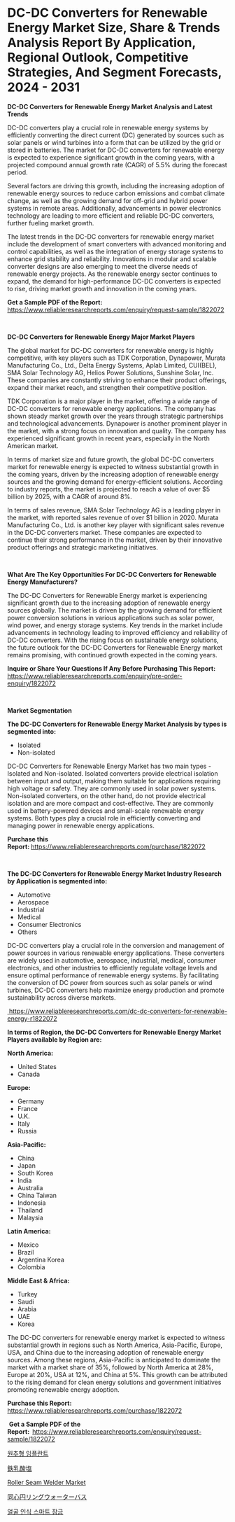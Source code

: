 <p><h1>DC-DC Converters for Renewable Energy Market Size, Share & Trends Analysis Report By Application, Regional Outlook, Competitive Strategies, And Segment Forecasts, 2024 - 2031</h1></p><p><strong>DC-DC Converters for Renewable Energy Market Analysis and Latest Trends</strong></p>
<p><p>DC-DC converters play a crucial role in renewable energy systems by efficiently converting the direct current (DC) generated by sources such as solar panels or wind turbines into a form that can be utilized by the grid or stored in batteries. The market for DC-DC converters for renewable energy is expected to experience significant growth in the coming years, with a projected compound annual growth rate (CAGR) of 5.5% during the forecast period.</p><p>Several factors are driving this growth, including the increasing adoption of renewable energy sources to reduce carbon emissions and combat climate change, as well as the growing demand for off-grid and hybrid power systems in remote areas. Additionally, advancements in power electronics technology are leading to more efficient and reliable DC-DC converters, further fueling market growth.</p><p>The latest trends in the DC-DC converters for renewable energy market include the development of smart converters with advanced monitoring and control capabilities, as well as the integration of energy storage systems to enhance grid stability and reliability. Innovations in modular and scalable converter designs are also emerging to meet the diverse needs of renewable energy projects. As the renewable energy sector continues to expand, the demand for high-performance DC-DC converters is expected to rise, driving market growth and innovation in the coming years.</p></p>
<p><strong>Get a Sample PDF of the Report:&nbsp;</strong> <a href="https://www.reliableresearchreports.com/enquiry/request-sample/1822072">https://www.reliableresearchreports.com/enquiry/request-sample/1822072</a></p>
<p>&nbsp;</p>
<p><strong>DC-DC Converters for Renewable Energy Major Market Players</strong></p>
<p><p>The global market for DC-DC converters for renewable energy is highly competitive, with key players such as TDK Corporation, Dynapower, Murata Manufacturing Co., Ltd., Delta Energy Systems, Aplab Limited, CUI(BEL), SMA Solar Technology AG, Helios Power Solutions, Sunshine Solar, Inc. These companies are constantly striving to enhance their product offerings, expand their market reach, and strengthen their competitive position.</p><p>TDK Corporation is a major player in the market, offering a wide range of DC-DC converters for renewable energy applications. The company has shown steady market growth over the years through strategic partnerships and technological advancements. Dynapower is another prominent player in the market, with a strong focus on innovation and quality. The company has experienced significant growth in recent years, especially in the North American market.</p><p>In terms of market size and future growth, the global DC-DC converters market for renewable energy is expected to witness substantial growth in the coming years, driven by the increasing adoption of renewable energy sources and the growing demand for energy-efficient solutions. According to industry reports, the market is projected to reach a value of over $5 billion by 2025, with a CAGR of around 8%.</p><p>In terms of sales revenue, SMA Solar Technology AG is a leading player in the market, with reported sales revenue of over $1 billion in 2020. Murata Manufacturing Co., Ltd. is another key player with significant sales revenue in the DC-DC converters market. These companies are expected to continue their strong performance in the market, driven by their innovative product offerings and strategic marketing initiatives.</p></p>
<p>&nbsp;</p>
<p><strong>What Are The Key Opportunities For DC-DC Converters for Renewable Energy Manufacturers?</strong></p>
<p><p>The DC-DC Converters for Renewable Energy market is experiencing significant growth due to the increasing adoption of renewable energy sources globally. The market is driven by the growing demand for efficient power conversion solutions in various applications such as solar power, wind power, and energy storage systems. Key trends in the market include advancements in technology leading to improved efficiency and reliability of DC-DC converters. With the rising focus on sustainable energy solutions, the future outlook for the DC-DC Converters for Renewable Energy market remains promising, with continued growth expected in the coming years.</p></p>
<p><strong>Inquire or Share Your Questions If Any Before Purchasing This Report:</strong> <a href="https://www.reliableresearchreports.com/enquiry/pre-order-enquiry/1822072">https://www.reliableresearchreports.com/enquiry/pre-order-enquiry/1822072</a></p>
<p>&nbsp;</p>
<p><strong>Market Segmentation</strong></p>
<p><strong>The DC-DC Converters for Renewable Energy Market Analysis by types is segmented into:</strong></p>
<p><ul><li>Isolated</li><li>Non-isolated</li></ul></p>
<p><p>DC-DC Converters for Renewable Energy Market has two main types - Isolated and Non-isolated. Isolated converters provide electrical isolation between input and output, making them suitable for applications requiring high voltage or safety. They are commonly used in solar power systems. Non-isolated converters, on the other hand, do not provide electrical isolation and are more compact and cost-effective. They are commonly used in battery-powered devices and small-scale renewable energy systems. Both types play a crucial role in efficiently converting and managing power in renewable energy applications.</p></p>
<p><strong>Purchase this Report:&nbsp;</strong><a href="https://www.reliableresearchreports.com/purchase/1822072">https://www.reliableresearchreports.com/purchase/1822072</a></p>
<p>&nbsp;</p>
<p><strong>The DC-DC Converters for Renewable Energy Market Industry Research by Application is segmented into:</strong></p>
<p><ul><li>Automotive</li><li>Aerospace</li><li>Industrial</li><li>Medical</li><li>Consumer Electronics</li><li>Others</li></ul></p>
<p><p>DC-DC converters play a crucial role in the conversion and management of power sources in various renewable energy applications. These converters are widely used in automotive, aerospace, industrial, medical, consumer electronics, and other industries to efficiently regulate voltage levels and ensure optimal performance of renewable energy systems. By facilitating the conversion of DC power from sources such as solar panels or wind turbines, DC-DC converters help maximize energy production and promote sustainability across diverse markets.</p></p>
<p><a href="https://www.reliableresearchreports.com/dc-dc-converters-for-renewable-energy-r1822072">&nbsp;https://www.reliableresearchreports.com/dc-dc-converters-for-renewable-energy-r1822072</a></p>
<p><strong>In terms of Region, the DC-DC Converters for Renewable Energy Market Players available by Region are:</strong></p>
<p>
    <p> <strong> North America: </strong>
        <ul>
            <li>United States</li>
            <li>Canada</li>
        </ul>
        </p> 
    <p> <strong> Europe: </strong>
        <ul>
            <li>Germany</li>
            <li>France</li>
            <li>U.K.</li>
            <li>Italy</li>
            <li>Russia</li>
        </ul>
        </p> 
    <p> <strong> Asia-Pacific: </strong>
        <ul>
            <li>China</li>
            <li>Japan</li>
            <li>South Korea</li>
            <li>India</li>
            <li>Australia</li>
            <li>China Taiwan</li>
            <li>Indonesia</li>
            <li>Thailand</li>
            <li>Malaysia</li>
        </ul>
        </p> 
    <p> <strong> Latin America: </strong>
        <ul>
            <li>Mexico</li>
            <li>Brazil</li>
            <li>Argentina Korea</li>
            <li>Colombia</li>
        </ul>
        </p> 
    <p> <strong> Middle East & Africa: </strong>
        <ul>
            <li>Turkey</li>
            <li>Saudi</li>
            <li>Arabia</li>
            <li>UAE</li>
            <li>Korea</li>
        </ul>
    </p>
    </p>
<p><p>The DC-DC converters for renewable energy market is expected to witness substantial growth in regions such as North America, Asia-Pacific, Europe, USA, and China due to the increasing adoption of renewable energy sources. Among these regions, Asia-Pacific is anticipated to dominate the market with a market share of 35%, followed by North America at 28%, Europe at 20%, USA at 12%, and China at 5%. This growth can be attributed to the rising demand for clean energy solutions and government initiatives promoting renewable energy adoption.</p></p>
<p><strong>Purchase this Report: </strong><a href="https://www.reliableresearchreports.com/purchase/1822072">https://www.reliableresearchreports.com/purchase/1822072</a></p>
<p>&nbsp;<strong>Get a Sample PDF of the Report:&nbsp;&nbsp;</strong><a href="https://www.reliableresearchreports.com/enquiry/request-sample/1822072">https://www.reliableresearchreports.com/enquiry/request-sample/1822072</a></p>
<p><strong></strong></p>
<p><p><a href="https://medium.com/@achimcoteanu1/%EC%9B%90%EB%BF%94%ED%98%95-%EC%9E%84%ED%94%8C%EB%9E%80%ED%8A%B8-%EC%8B%9C%EC%9E%A5-%EC%8B%9C%EC%9E%A5-%EC%A0%90%EC%9C%A0%EC%9C%A8-%EC%8B%9C%EC%9E%A5-%EB%8F%99%ED%96%A5-%EB%B0%8F-%EB%AF%B8%EB%9E%98-%EC%84%B1%EC%9E%A5-%ED%83%90%EC%83%89-c3aef3ba8beb">원추형 임플란트</a></p><p><a href="https://medium.com/@chloekessler01/%E3%83%95%E3%82%A7%E3%83%AD%E3%82%A6%E3%82%B9%E3%83%A9%E3%82%AF%E3%83%86%E3%83%BC%E3%83%88%E5%B8%82%E5%A0%B4%E3%81%AF-%E5%B8%82%E5%A0%B4%E3%82%B7%E3%82%A7%E3%82%A2-%E5%B8%82%E5%A0%B4%E5%8B%95%E5%90%91-%E5%B8%82%E5%A0%B4%E6%88%90%E9%95%B7%E3%81%AB%E9%96%A2%E3%81%99%E3%82%8B%E6%83%85%E5%A0%B1%E3%82%92%E6%8F%90%E4%BE%9B%E3%81%97%E3%81%A6%E3%81%84%E3%81%BE%E3%81%99-75ac8b24403a">鉄乳酸塩</a></p><p><a href="https://github.com/jaidynmorantestelletmjzya/Market-Research-Report-List-2/blob/main/roller-seam-welder-market.md">Roller Seam Welder Market</a></p><p><a href="https://medium.com/@munroco657/%E5%90%8C%E5%BF%83%E5%86%86%E7%8A%B6%E3%81%AE%E3%82%A6%E3%82%A9%E3%83%BC%E3%82%BF%E3%83%BC%E3%83%90%E3%82%B9%E5%B8%82%E5%A0%B4%E3%81%AE%E6%B4%9E%E5%AF%9F-%E5%B8%82%E5%A0%B4%E5%8B%95%E5%90%91-%E6%88%90%E9%95%B7-2024%E5%B9%B4%E3%81%8B%E3%82%892031%E5%B9%B4%E3%81%BE%E3%81%A7%E3%81%AE%E4%BA%88%E6%B8%AC-9ce91022dcb4">同心円リングウォーターバス</a></p><p><a href="https://medium.com/@joananitzsche/%EC%96%BC%EA%B5%B4-%EC%9D%B8%EC%8B%9D-%EC%8A%A4%EB%A7%88%ED%8A%B8-%EC%9E%A0%EA%B8%88%EC%9E%A5%EC%B9%98-%EC%8B%9C%EC%9E%A5-%EA%B7%9C%EB%AA%A8-%EC%8B%9C%EC%9E%A5-%EC%A0%84%EB%A7%9D-%EB%B0%8F-%EC%8B%9C%EC%9E%A5-%EC%98%88%EC%B8%A1-2024%EB%85%84%EB%B6%80%ED%84%B0-2031%EB%85%84-fdb3635719b9">얼굴 인식 스마트 잠금</a></p></p>